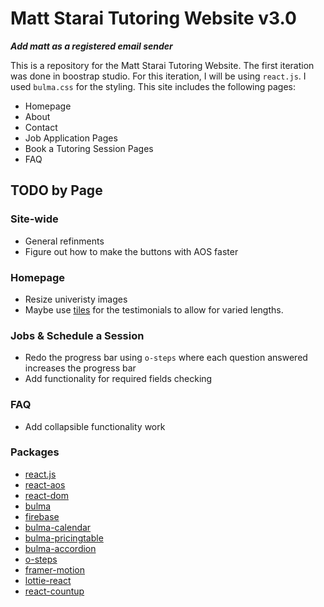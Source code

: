 # Matt Starai Tutoring Website v3.0

***Add matt as a registered email sender***

This is a repository for the Matt Starai Tutoring Website. The first iteration was done in boostrap studio. For this iteration, I will be using `react.js`.
I used `bulma.css` for the styling. This site includes the following pages:

- Homepage
- About
- Contact
- Job Application Pages
- Book a Tutoring Session Pages
- FAQ

## TODO by Page

### Site-wide

- General refinments
- Figure out how to make the buttons with AOS faster

### Homepage

- Resize univeristy images
- Maybe use [tiles](https://bulma.io/documentation/layout/tiles/) for the testimonials to allow for varied lengths.

### Jobs & Schedule a Session

- Redo the progress bar using `o-steps` where each question answered increases the progress bar
- Add functionality for required fields checking

### FAQ

- Add collapsible functionality work

### Packages

- [react.js](https://reactjs.org/)
- [react-aos](https://www.npmjs.com/package/react-aos)
- [react-dom](https://reactjs.org/docs/react-dom.html)
- [bulma](https://bulma.io/)
- [firebase](https://firebase.google.com/)
- [bulma-calendar](https://www.npmjs.com/package/bulma-calendar)
- [bulma-pricingtable](https://www.npmjs.com/package/bulma-pricingtable)
- [bulma-accordion](https://www.npmjs.com/package/bulma-accordion)
- [o-steps](https://bulma.io/documentation/components/steps/)
- [framer-motion](https://framer.com/motion/)
- [lottie-react](https://www.npmjs.com/package/lottie-react)
- [react-countup](https://www.npmjs.com/package/react-countup)
